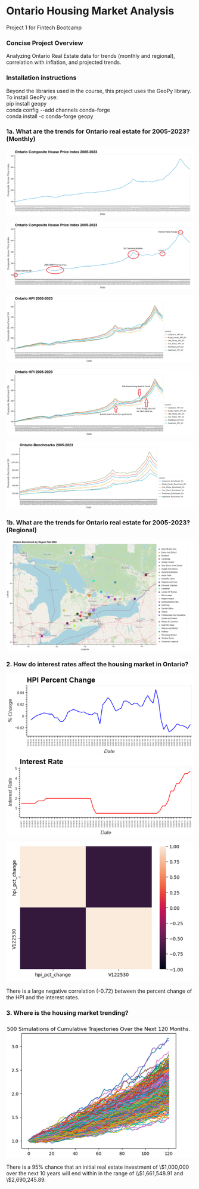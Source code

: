 # Ontario Housing Market Analysis
Project 1 for Fintech Bootcamp

### Concise Project Overview
Analyzing Ontario Real Estate data for trends (monthly and regional), correlation with inflation, and projected trends.

### Installation instructions
Beyond the libraries used in the course, this project uses the GeoPy library. To install GeoPy use:<br>
pip install geopy<br>
conda config --add channels conda-forge<br>
conda install -c conda-forge geopy

### 1a. What are the trends for Ontario real estate for 2005-2023? (Monthly)

![Composite House Price Index](Images/CompositeHousePriceIndex_no_text.png "Composite House Price Index")

![Composite House Price Index (with text)](Images/CompositeHousePriceIndex.png "Composite House Price Index")

![Ontario HPI](Images/OntarioHPI.png "Ontario HPI")

![Ontario HPI (with text)](Images/OntarioHPI_with_text.png "Ontario HPI")

![Ontario Benchmarks](Images/OntarioBenchmarks.png "Ontario Benchmarks")

### 1b. What are the trends for Ontario real estate for 2005-2023? (Regional)

![Ontario Map](Images/OntarioMap.png "Ontario Map")

### 2. How do interest rates affect the housing market in Ontario?

![HPI Percent Change](Images/HPIPercentChange.png "HPI Percent Change")![Interest Rates](Images/InterestRates.png "Interest Rates")

![Heat Map](Images/HeatMap.png "Correlation Heat Map")

There is a large negative correlation (-0.72) between the percent change of the HPI and the interest rates.

### 3. Where is the housing market trending? 

![Monte Carlo Simulation](Images/MonteCarlo.png "Monte Carlo Simulation")

There is a 95% chance that an initial real estate investment of \\$1,000,000 over the next 10 years will end within in the range of \\$1,661,548.91 and \\$2,690,245.89.